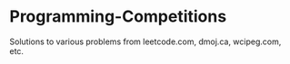 # Programming-Competitions
Solutions to various problems from leetcode.com, dmoj.ca, wcipeg.com, etc.
